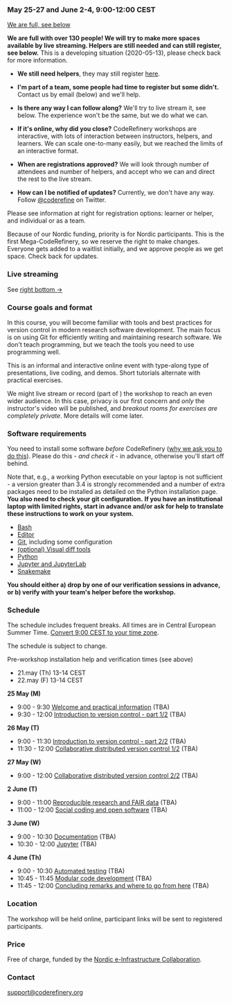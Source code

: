 

### May 25-27 and June 2-4, 9:00-12:00 CEST

<a class="btn btn-danger disabled" href="#" data-mode="1"
target="_blank">We are full, see below</a>

**We are full with over 130 people!  We will try to make more spaces
available by live
streaming.  Helpers are still needed and can still register, see
below.**  This is a developing situation
(2020-05-13), please check back for more information.

* **We still need helpers**, they may still register <a href="https://indico.neic.no/event/141/registrations/66/">here</a>.

* **I'm part of a team, some people had time to register but some
  didn't.**  Contact us by email (below) and we'll help.

* **Is there any way I can follow along?**  We'll try to live stream
  it, see below.  The experience won't be the same, but we do what we
  can.

* **If it's online, why did you close?**  CodeRefinery workshops are
  interactive, with lots of interaction between instructors, helpers,
  and learners.  We can scale one-to-many easily, but we reached the
  limits of an interactive format.

* **When are registrations approved?**  We will look through number
  of attendees and number of helpers, and accept who we can and direct
  the rest to the live stream.

* **How can I be notified of updates?**  Currently, we don't have any
  way.  Follow [@coderefine](https://twitter.com/coderefine) on
  Twitter.

Please see information at right for registration options: learner or
helper, and individual or as a team.

Because of our Nordic funding, priority is for Nordic participants.
This is the first Mega-CodeRefinery, so we reserve the right to make
changes.  Everyone gets added to a waitlist initially, and we
approve people as we get space.  Check
back for updates.


### Live streaming

See [right bottom →](#streaming-info)


### Course goals and format

In this course, you will become familiar with tools and best practices
for version control in modern research software development. The main
focus is on using Git for efficiently writing and maintaining research
software.  We don't teach programming, but we teach the tools you need
to use programming well.

This is an informal and interactive online event with type-along type
of presentations, live coding, and demos. Short tutorials alternate
with practical exercises.

We might live stream or record (part of ) the workshop to reach an
even wider audience.  In this case, privacy is our first concern and
*only* the instructor's video will be published, and *breakout rooms
for exercises are completely private*.  More details will come later.


### Software requirements

You need to install some software *before* CodeRefinery ([why we ask
you to do
this](https://coderefinery.github.io/installation/#why-are-we-asking-participants-to-install-software)).
Please do this - *and check it* - in advance, otherwise you'll start off
behind.

Note that, e.g., a working Python executable on your laptop is not sufficient -
a version greater than 3.4 is strongly recommended and a number of extra
packages need to be installed as detailed on the Python installation
page.  **You also need to check your git configuration.**  **If you
have an institutional laptop with limited rights, start in advance
and/or ask for help to translate these instructions to work on your system.**

- [Bash](https://coderefinery.github.io/installation/bash/)
- [Editor](https://coderefinery.github.io/installation/editors/)
- [Git](https://coderefinery.github.io/installation/git/), including
  some configuration
- [(optional) Visual diff tools](https://coderefinery.github.io/installation/difftools/)
- [Python](https://coderefinery.github.io/installation/python/)
- [Jupyter and JupyterLab](https://coderefinery.github.io/installation/jupyter)
- [Snakemake](https://coderefinery.github.io/installation/snakemake)

**You should either a) drop by one of our verification sessions in
advance, or b) verify with your team's helper before the workshop.**


### Schedule

The schedule includes frequent breaks.  All times are in Central
European Summer Time.  [Convert 9:00 CEST to your time zone](https://arewemeetingyet.com/Stockholm/2020-05-25/09:00/CodeRefinery%20online#eyJ1cmwiOiJodHRwczovL2NvZGVyZWZpbmVyeS5naXRodWIuaW8vMjAyMC0wNS0yNS1vbmxpbmUvIn0=).

The schedule is subject to change.

Pre-workshop installation help and verification times (see above)
- 21.may (Th) 13-14 CEST
- 22.may (F)  13-14 CEST


**25 May (M)**
- 9:00 - 9:30
  [Welcome and practical information](https://github.com/coderefinery/workshop-intro/blob/master/README.md)
  (TBA)
- 9:30 - 12:00
  [Introduction to version control - part 1/2](https://coderefinery.github.io/git-intro/)
  (TBA)


**26 May (T)**
- 9:00 - 11:30
  [Introduction to version control - part 2/2](https://coderefinery.github.io/git-intro/)
  (TBA)
- 11:30 - 12:00
  [Collaborative distributed version control 1/2](https://coderefinery.github.io/git-collaborative/)
  (TBA)


**27 May (W)**
- 9:00 - 12:00
  [Collaborative distributed version control 2/2](https://coderefinery.github.io/git-collaborative/)
  (TBA)


**2 June (T)**
- 9:00 - 11:00
  [Reproducible research and FAIR data](https://coderefinery.github.io/reproducible-research/)
  (TBA)
- 11:00 - 12:00
  [Social coding and open software](https://cicero.xyz/v3/remark/0.14.0/github.com/coderefinery/social-coding/master/talk.md)
  (TBA)


**3 June (W)**
- 9:00 - 10:30
  [Documentation](https://coderefinery.github.io/documentation/)
  (TBA)
- 10:30 - 12:00
  [Jupyter](https://coderefinery.github.io/jupyter/)
  (TBA)


**4 June (Th)**
- 9:00 - 10:30
  [Automated testing](https://coderefinery.github.io/testing/)
  (TBA)
- 10:45 - 11:45
  [Modular code development](https://cicero.xyz/v3/remark/0.14.0/github.com/coderefinery/modular-code-development/master/talk.md)
  (TBA)
- 11:45 - 12:00
  [Concluding remarks and where to go from here](https://github.com/coderefinery/workshop-outro/blob/master/README.md)
  (TBA)


### Location

The workshop will be held online, participant links will be sent to
registered participants.


### Price

Free of charge, funded by the [Nordic e-Infrastructure
Collaboration](https://neic.no/).


### Contact

support@coderefinery.org
